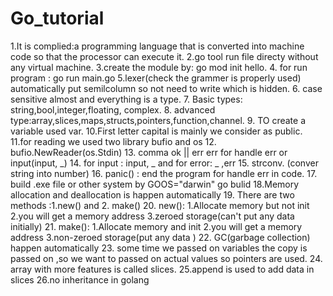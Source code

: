# Go_tutorial
1.It is complied:a programming language that is converted into machine code so that the processor can execute it.
2.go tool run file directy without any virtual machine.
3.create the module by: go mod init hello.
4. for run program : go run main.go
5.lexer(check the grammer is properly used) automatically put semilcolumn so not need to write which is hidden.
6. case sensitive almost and everything is a type.
7. Basic types: string,bool,integer,floating, complex.
8. advanced type:array,slices,maps,structs,pointers,function,channel.
9. TO create a variable used var.
10.First letter capital is mainly we consider as public.
11.for reading we used two library bufio and os
12. bufio.NewReader(os.Stdin)
13. comma ok || err err for handle err or input(input, _)
14. for input : input, _ and for error: _ ,err
15. strconv. (conver string into number)
16. panic() : end the program for handle err in code.
17. build .exe file or other system by GOOS="darwin" go bulid 
18.Memory allocation and deallocation is happen automatically
19. There are two methods :1.new() and 2. make()
20. new():  1.Allocate memory but not init
            2.you will get a memory address
            3.zeroed storage(can't put any data initially)
21. make(): 1.Allocate memory and init
            2.you will get a memory address
            3.non-zeroed storage(put any data )
22. GC(garbage collection) happen automatically
23. some time we passed on variables the copy is passed on ,so we want to passed on actual values so pointers are used.
24. array with more features is called slices.
25.append is used to add data in slices
26.no inheritance in golang



